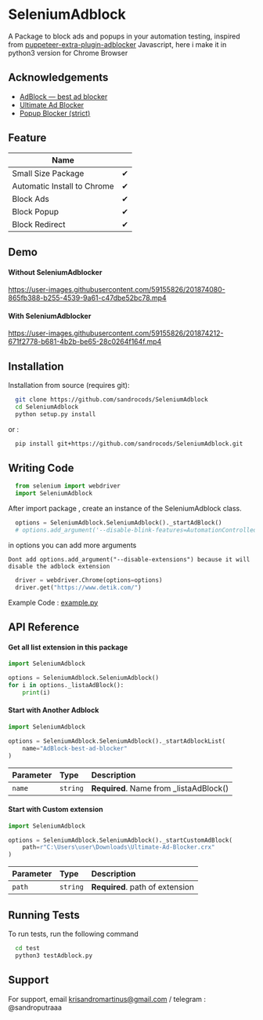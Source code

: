 
# SeleniumAdblock

A Package to block ads and popups in your automation testing, inspired from [puppeteer-extra-plugin-adblocker](https://github.com/berstend/puppeteer-extra/tree/master/packages/puppeteer-extra-plugin-adblocker) Javascript, 
here i make it in python3 version for Chrome Browser


## Acknowledgements

 - [AdBlock — best ad blocker](https://chrome.google.com/webstore/detail/adblock-%E2%80%94-best-ad-blocker/gighmmpiobklfepjocnamgkkbiglidom)
 - [Ultimate Ad Blocker](https://chrome.google.com/webstore/detail/ultimate-ad-blocker/jfhbealifiddpdbakoaogajmffjdonie?gclid=CjwKCAiAjs2bBhACEiwALTBWZbsiuez7GthCiQlR9PcEEY5e6yYCjCjjeHELeCCLsRIgtkvWGIVnyhoCve4QAvD_BwE)
 - [Popup Blocker (strict)](https://chrome.google.com/webstore/detail/popup-blocker-strict/aefkmifgmaafnojlojpnekbpbmjiiogg)

## Feature

| Name             |  |
| ----------------- | - |
| Small Size Package | ✔ |
| Automatic Install to Chrome | ✔ |
| Block Ads | ✔ |
| Block Popup | ✔ |
| Block Redirect | ✔ |


## Demo

#### Without SeleniumAdblocker
https://user-images.githubusercontent.com/59155826/201874080-865fb388-b255-4539-9a61-c47dbe52bc78.mp4

#### With SeleniumAdblocker
https://user-images.githubusercontent.com/59155826/201874212-671f2778-b681-4b2b-be65-28c0264f164f.mp4

## Installation

Installation from source (requires git):

```bash
  git clone https://github.com/sandrocods/SeleniumAdblock
  cd SeleniumAdblock
  python setup.py install
```

or :
```bash
  pip install git+https://github.com/sandrocods/SeleniumAdblock.git
```

## Writing Code

```python
  from selenium import webdriver
  import SeleniumAdblock
```

After import package , create an instance of the SeleniumAdblock class.

```python
  options = SeleniumAdblock.SeleniumAdblock()._startAdBlock()
  # options.add_argument('--disable-blink-features=AutomationControlled')
```
in options you can add more arguments

`Dont add options.add_argument("--disable-extensions") because it will disable the adblock extension`


```python
  driver = webdriver.Chrome(options=options) 
  driver.get("https://www.detik.com/")
```

Example Code : [example.py](https://github.com/sandrocods/SeleniumAdblock/blob/master/example/example.py)

## API Reference

#### Get all list extension in this package

```python
import SeleniumAdblock

options = SeleniumAdblock.SeleniumAdblock()
for i in options._listaAdBlock():
    print(i)

```

#### Start with Another Adblock 

```python
import SeleniumAdblock

options = SeleniumAdblock.SeleniumAdblock()._startAdblockList(
    name="AdBlock-best-ad-blocker"
)
```

| Parameter | Type     | Description                       |
| :-------- | :------- | :-------------------------------- |
| `name`      | `string` | **Required**. Name from _listaAdBlock() |



#### Start with Custom extension

```python
import SeleniumAdblock

options = SeleniumAdblock.SeleniumAdblock()._startCustomAdBlock(
    path=r"C:\Users\user\Downloads\Ultimate-Ad-Blocker.crx"
)
```

| Parameter | Type     | Description                       |
| :-------- | :------- | :-------------------------------- |
| `path`      | `string` | **Required**. path of extension  |

## Running Tests

To run tests, run the following command

```bash
  cd test
  python3 testAdblock.py
```


## Support

For support, email krisandromartinus@gmail.com / telegram : @sandroputraaa
